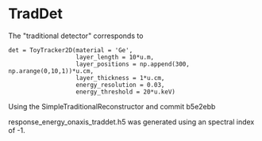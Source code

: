# TradDet

The "traditional detector" corresponds to

```
det = ToyTracker2D(material = 'Ge',
                   layer_length = 10*u.m, 
                   layer_positions = np.append(300, np.arange(0,10,1))*u.cm, 
                   layer_thickness = 1*u.cm, 
                   energy_resolution = 0.03,
                   energy_threshold = 20*u.keV)
```

Using the SimpleTraditionalReconstructor and commit b5e2ebb

response_energy_onaxis_traddet.h5 was generated using an spectral index of -1.
